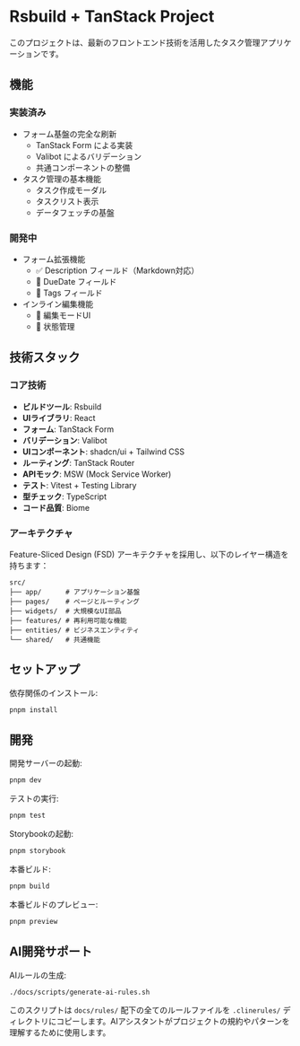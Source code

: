 # Rsbuild + TanStack Project

このプロジェクトは、最新のフロントエンド技術を活用したタスク管理アプリケーションです。

## 機能

### 実装済み
- フォーム基盤の完全な刷新
  - TanStack Form による実装
  - Valibot によるバリデーション
  - 共通コンポーネントの整備
- タスク管理の基本機能
  - タスク作成モーダル
  - タスクリスト表示
  - データフェッチの基盤

### 開発中
- フォーム拡張機能
  - ✅ Description フィールド（Markdown対応）
  - 🚧 DueDate フィールド
  - 🚧 Tags フィールド
- インライン編集機能
  - 🚧 編集モードUI
  - 🚧 状態管理

## 技術スタック

### コア技術
- **ビルドツール**: Rsbuild
- **UIライブラリ**: React
- **フォーム**: TanStack Form
- **バリデーション**: Valibot
- **UIコンポーネント**: shadcn/ui + Tailwind CSS
- **ルーティング**: TanStack Router
- **APIモック**: MSW (Mock Service Worker)
- **テスト**: Vitest + Testing Library
- **型チェック**: TypeScript
- **コード品質**: Biome

### アーキテクチャ

Feature-Sliced Design (FSD) アーキテクチャを採用し、以下のレイヤー構造を持ちます：

```
src/
├── app/      # アプリケーション基盤
├── pages/    # ページとルーティング
├── widgets/  # 大規模なUI部品
├── features/ # 再利用可能な機能
├── entities/ # ビジネスエンティティ
└── shared/   # 共通機能
```

## セットアップ

依存関係のインストール:

```bash
pnpm install
```

## 開発

開発サーバーの起動:

```bash
pnpm dev
```

テストの実行:

```bash
pnpm test
```

Storybookの起動:

```bash
pnpm storybook
```

本番ビルド:

```bash
pnpm build
```

本番ビルドのプレビュー:

```bash
pnpm preview
```

## AI開発サポート

AIルールの生成:

```bash
./docs/scripts/generate-ai-rules.sh
```

このスクリプトは `docs/rules/` 配下の全てのルールファイルを `.clinerules/` ディレクトリにコピーします。AIアシスタントがプロジェクトの規約やパターンを理解するために使用します。
```

